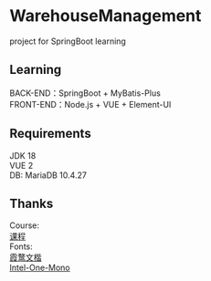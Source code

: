 # WarehouseManagement
project for SpringBoot learning  

## Learning
BACK-END：SpringBoot + MyBatis-Plus  
FRONT-END：Node.js + VUE + Element-UI

<!--
## 学习过程
1. 配置并添加依赖
2. 创建数据库、设计表格
3. MyBatis、自动生成代码
4. 返回前端数据封装
5. VUE项目创建、倒入Element-UI
6. 页面布局设计，Container布局容器
7. 
8. -->

## Requirements
JDK 18  
VUE 2  
DB: MariaDB 10.4.27  

## Thanks
Course:  
[课程](https://www.bilibili.com/video/BV1Qe411V7TZ?p=1&vd_source=8d5101c64c259c4a82f174c9da33f943)  
Fonts:  
[霞鹜文楷](https://github.com/lxgw/LxgwWenKai)  
[Intel-One-Mono](https://github.com/intel/intel-one-mono)  
